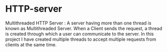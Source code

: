 # HTTP-server
  Multithreaded HTTP Server : A server having more than one thread is known as Multithreaded Server. When a Client sends the request, a thread is created through which a user can communicate to the server. In this project I have created multiple threads to accept multiple requests from clients at the same time.
